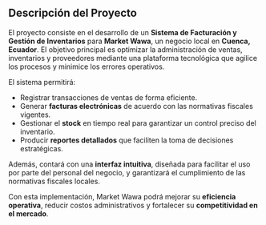 ## Descripción del Proyecto

El proyecto consiste en el desarrollo de un **Sistema de Facturación y Gestión de Inventarios** para **Market Wawa**, un negocio local en **Cuenca, Ecuador**. El objetivo principal es optimizar la administración de ventas, inventarios y proveedores mediante una plataforma tecnológica que agilice los procesos y minimice los errores operativos.

El sistema permitirá:

- Registrar transacciones de ventas de forma eficiente.
- Generar **facturas electrónicas** de acuerdo con las normativas fiscales vigentes.
- Gestionar el **stock** en tiempo real para garantizar un control preciso del inventario.
- Producir **reportes detallados** que faciliten la toma de decisiones estratégicas.

Además, contará con una **interfaz intuitiva**, diseñada para facilitar el uso por parte del personal del negocio, y garantizará el cumplimiento de las normativas fiscales locales.

Con esta implementación, Market Wawa podrá mejorar su **eficiencia operativa**, reducir costos administrativos y fortalecer su **competitividad en el mercado**.
